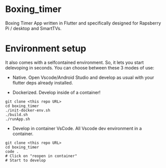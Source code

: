 # Boxing_timer
Boxing Timer App written in Flutter and specifically designed for Rapsberry Pi / desktop and SmartTVs.
<!--
<table border="0">
 <tr>
    <td><b> <img src="images/app1.jpg" width="350"> </b></td>
    <td><b> <img src="images/app2.jpg" width="400"> </b></td>
 </tr>
</table>
-->

# Environment setup
It also comes with a selfcontained environment. So, it lets you start delevoping in seconds.
You can choose between these 3 modes of use:

* Native.
Open Vscode/Android Studio and develop as usual with your flutter deps already installed.

* Dockerized. Develop inside of a container!
```
git clone <this repo URL>
cd boxing_timer
./init-docker-env.sh
./build.sh
./runApp.sh
```
* Develop in container VsCode. All Vscode dev environment in a container.
```
git clone <this repo URL>
cd boxing_timer
code .
# Click on "reopen in container"
# Start to develop
```

